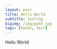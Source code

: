 ```yaml
---
layout: post
title: Hello World
subtitle: testing
bigimg: /img/path.jpg
tags: [books, test]
---
```


Hello World
